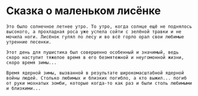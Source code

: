 Сказка о маленьком лисёнке
===============

	Это было солнечное летнее утро. То утро, когда солнце ещё не поднялось высокого, а прохладная роса уже успела сойти с зелёной травки и не мочила ноги. Лисёнок гулял по лесу и во всё горло орал свои любимые утренние песенки.

	Этот день для пушистика был совершенно особенный и значимый, ведь скоро наступит тяжелое время в его безмятежной и неугомонной жизни, скоро время зимы...

	Время ядерной зимы, вызванной в результате широкомасштабной ядерной войны людей. Столько любимых и близких погибло, а кто выжил... погиб от руки мохнатых зомби, которые когда-то как раз и были столь любимыми и близкими...

